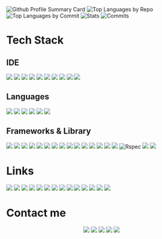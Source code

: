 ![Github Profile Summary Card](http://github-profile-summary-cards.vercel.app/api/cards/profile-details?username=G-Redos&theme=default)
![Top Languages by Repo](http://github-profile-summary-cards.vercel.app/api/cards/repos-per-language?username=G-Redos&theme=default) 
![Top Languages by Commit](http://github-profile-summary-cards.vercel.app/api/cards/most-commit-language?username=G-Redos&theme=default)
![Stats](http://github-profile-summary-cards.vercel.app/api/cards/stats?username=G-Redos&theme=default)
![Commits](http://github-profile-summary-cards.vercel.app/api/cards/productive-time?username=G-Redos&theme=default&utcOffset=1) 
<!-- ![Github Profile Summary Card](https://github-profile-summary-cards.vercel.app/api/cards/profile-details?username=G-Redos&theme=vue&card_width=1500px)
![G-Redos's GitHub stats](https://github-readme-stats.vercel.app/api?username=G-Redos&count_private=true&show_icons=true&include_all_commits=true&card_width=325px)
![Most Used Language](https://github-readme-stats.vercel.app/api/top-langs/?username=G-Redos&card_height=80px&card_width=325px) -->

<!-- <div align="center">
  <a href="https://www.linkedin.com/in/gredos/" target="_blank"> 
  <img width="70" alt="linkedIn" srcc="https://user-images.githubusercontent.com/19231569/194025465-218acc80-774e-43d9-b0c3-c6d20d8c2621.png" 
  target="_blank"></a>
  <a href="https://www.linkedin.com/in/gredos/" target="_blank"> 
  <img width="70" alt="CV" src="https://user-images.githubusercontent.com/19231569/193342086-9ca4edab-1074-4f17-b5f4-123ce409837d.png" 
  target="_blank"></a>
  <a href="https://www.linkedin.com/in/gredos/" target="_blank"> 
  <img width="70" alt="Portfolio" src="https://user-images.githubusercontent.com/19231569/193342120-1deb9fd3-b04e-43d4-8e53-f6f1fea24d9a.png" 
  target="_blank"></a>
</div> -->

# Tech Stack
## IDE
<div align="left">
  <img src="https://img.shields.io/badge/Amazon_AWS-FF9900?style=for-the-badge&logo=amazonaws&logoColor=white"/>
  <img src="https://img.shields.io/badge/Cloudflare-F38020?style=for-the-badge&logo=Cloudflare&logoColor=white"/>
  <img src="https://img.shields.io/badge/eslint-3A33D1?style=for-the-badge&logo=eslint&logoColor=white"/>
  <!-- <img src="https://img.shields.io/badge/GIT-E44C30?style=for-the-badge&logo=git&logoColor=white"/> -->
  <!-- <img src="https://img.shields.io/badge/Postman-FF6C37?style=for-the-badge&logo=Postman&logoColor=white"/> -->
  <img src="https://img.shields.io/badge/prettier-1A2C34?style=for-the-badge&logo=prettier&logoColor=F7BA3E"/>
  <img src="https://img.shields.io/badge/replit-667881?style=for-the-badge&logo=replit&logoColor=white"/>
  <img src="https://img.shields.io/badge/Sinatra-black?style=for-the-badge&logo=Sinatra&logoColor=white"/>
  <img src="https://img.shields.io/badge/VIM-%2311AB00.svg?&style=for-the-badge&logo=vim&logoColor=white"/>
  <img src="https://img.shields.io/badge/VSCode-0078D4?style=for-the-badge&logo=visual%20studio%20code&logoColor=white"/>
  <img src="https://img.shields.io/badge/Visual_Studio-5C2D91?style=for-the-badge&logo=visual%20studio&logoColor=white"/>
  <img src="https://img.shields.io/badge/windows%20terminal-4D4D4D?style=for-the-badge&logo=windows%20terminal&logoColor=white"/>
</div>

## Languages
<div align="left">
  <img src="https://img.shields.io/badge/CSS3-1572B6?style=for-the-badge&logo=css3&logoColor=white"/>
  <img src="https://img.shields.io/badge/HTML5-E34F26?style=for-the-badge&logo=html5&logoColor=white"/>
  <img src="https://img.shields.io/badge/JavaScript-323330?style=for-the-badge&logo=javascript&logoColor=F7DF1E"/>
  <img src="https://img.shields.io/badge/json-5E5C5C?style=for-the-badge&logo=json&logoColor=white"/>
  <img src="https://img.shields.io/badge/Ruby-CC342D?style=for-the-badge&logo=ruby&logoColor=white"/>
  <img src="https://img.shields.io/badge/Scratch-4D97FF?style=for-the-badge&logo=Scratch&logoColor=white"/>
  <!-- <img src="https://img.shields.io/badge/TypeScript-007ACC?style=for-the-badge&logo=typescript&logoColor=white"/> -->
</div>

## Frameworks & Library
<div align="left">
  <img src="https://img.shields.io/badge/Cypress-17202C?style=for-the-badge&logo=cypress&logoColor=white"/>
  <img src="https://img.shields.io/badge/Docker-2CA5E0?style=for-the-badge&logo=docker&logoColor=white"/>
  <img src="https://img.shields.io/badge/Express.js-000000?style=for-the-badge&logo=express&logoColor=white"/>
  <!-- <img src="https://img.shields.io/badge/GitHub_Actions-2088FF?style=for-the-badge&logo=github-actions&logoColor=white"/> -->
  <img src="https://img.shields.io/badge/Handlebars-black?style=for-the-badge&logo=Handlebars&logoColor=white"/>
  <img src="https://img.shields.io/badge/Heroku-430098?style=for-the-badge&logo=heroku&logoColor=white"/>
  <img src="https://img.shields.io/badge/Jest-C21325?style=for-the-badge&logo=jest&logoColor=white"/>
  <img src="https://img.shields.io/badge/Jira-0052CC?style=for-the-badge&logo=Jira&logoColor=white"/>
  <img src="https://img.shields.io/badge/jQuery-0769AD?style=for-the-badge&logo=jquery&logoColor=white"/>
  <img src="https://img.shields.io/badge/Markdown-000000?style=for-the-badge&logo=markdown&logoColor=white"/>
  <img src="https://img.shields.io/badge/microsoft%20azure-0089D6?style=for-the-badge&logo=microsoft-azure&logoColor=white"/>
  <img src="https://img.shields.io/badge/MongoDB-4EA94B?style=for-the-badge&logo=mongodb&logoColor=white"/>
  <img src="https://img.shields.io/badge/MySQL-005C84?style=for-the-badge&logo=mysql&logoColor=white"/>
  <img src="https://img.shields.io/badge/Node.js-339933?style=for-the-badge&logo=nodedotjs&logoColor=white"/>
  <img src="https://img.shields.io/badge/npm-CB3837?style=for-the-badge&logo=npm&logoColor=white"/>
  <img src="https://img.shields.io/badge/PostgreSQL-316192?style=for-the-badge&logo=postgresql&logoColor=white"/>
  <img src="https://img.shields.io/badge/RSpec-blue?style=for-the-badge&logo=Rspec&logoColor=white" alt="Rspec"/>
  <img src="https://img.shields.io/badge/Sass-CC6699?style=for-the-badge&logo=sass&logoColor=white"/>
  <img src="https://img.shields.io/badge/Tailwind_CSS-38B2AC?style=for-the-badge&logo=tailwind-css&logoColor=white"/>
</div>

# Links
<div align="left">
  <a href="https://www.codecademy.com/profiles/G.Redos" target="_blank"><img src="https://img.shields.io/badge/Codecademy-FFF0E5?style=for-the-badge&logo=codecademy&logoColor=303347" 
  target="_blank"></a>
  <a href="https://www.codewars.com/users/g-redos" target="_blank"><img src="https://img.shields.io/badge/Codepen-000000?style=for-the-badge&logo=codepen&logoColor=white" 
  target="_blank"></a>
  <a href="https://www.codewars.com/users/g-redos" target="_blank"><img src="https://img.shields.io/badge/Codewars-B1361E?style=for-the-badge&logo=Codewars&logoColor=white" target="_blank"></a>
  <a href="https://www.codewars.com/users/g-redos" target="_blank"><img src="https://img.shields.io/badge/Coursera-%230056D2.svg?style=for-the-badge&logo=Coursera&logoColor=white" 
  target="_blank"></a>
  <a href="https://www.freecodecamp.org/fcc6f52230a-6d1d-4d58-ad5c-ac1c7eaa67f6" target="_blank"> 
  <img src="https://img.shields.io/badge/Freecodecamp-%23123.svg?&style=for-the-badge&logo=freecodecamp&logoColor=green" 
  target="_blank"></a>
  <a href="https://www.freecodecamp.org/fcc6f52230a-6d1d-4d58-ad5c-ac1c7eaa67f6" target="_blank"> 
  <img src="https://img.shields.io/badge/GeeksforGeeks-298D46?style=for-the-badge&logo=geeksforgeeks&logoColor=white" 
  target="_blank"></a>
  <a href="https://github.com/G-Redos" target="_blank"> 
  <img src="https://img.shields.io/badge/GitHub-100000?style=for-the-badge&logo=github&logoColor=white" 
  target="_blank"></a>
  <a href="https://www.codewars.com/users/g-redos" target="_blank"><img src="https://img.shields.io/badge/LeetCode-000000?style=for-the-badge&logo=LeetCode&logoColor=#d16c06" 
  target="_blank"></a>
  <a href="https://medium.com/@g-redos" target="_blank"><img src="https://img.shields.io/badge/LinkedIn-0077B5?style=for-the-badge&logo=linkedin&logoColor=white"
  target="_blank"></a>
  <a href="https://medium.com/@g-redos" target="_blank"><img src="https://img.shields.io/badge/Medium-12100E?style=for-the-badge&logo=medium&logoColor=white"
  target="_blank"></a>
  <a href="https://www.codecademy.com/profiles/G.Redos" target="_blank"><img src="https://img.shields.io/badge/Pluralsight-F15B2A?style=for-the-badge&logo=Pluralsight&logoColor=white" 
  target="_blank"></a>
  <a href="https://www.codewars.com/users/g-redos" target="_blank"><img src="https://img.shields.io/badge/-Stackoverflow-FE7A16?style=for-the-badge&logo=stack-overflow&logoColor=white" 
  target="_blank"></a>
  <a href="https://www.codewars.com/users/g-redos" target="_blank"><img src="https://img.shields.io/badge/Udemy-EC5252?style=for-the-badge&logo=Udemy&logoColor=white" 
  target="_blank"></a>
  <a href="https://www.codewars.com/users/g-redos" target="_blank"><img src="https://img.shields.io/badge/Wordpress-21759B?style=for-the-badge&logo=wordpress&logoColor=white" 
  target="_blank"></a>
</div>

# Contact me
<div align="center">
  <a href="https://www.linkedin.com/in/gredos/" target="_blank"><img src="https://img.shields.io/badge/Instagram-E4405F?style=for-the-badge&logo=instagram&logoColor=white"
  target="_blank"></a>
  <a href="https://www.linkedin.com/in/gredos/" target="_blank"><img src="https://img.shields.io/badge/LinkedIn-0077B5?style=for-the-badge&logo=linkedin&logoColor=white"
  target="_blank"></a>
  <a href="https://www.linkedin.com/in/gredos/" target="_blank"><img src="https://img.shields.io/badge/Microsoft_Outlook-0078D4?style=for-the-badge&logo=microsoft-outlook&logoColor=white"
  target="_blank"></a>
  <a href="https://www.gregoryredos.com" target="_blank"><img src="https://img.shields.io/badge/Twitter-1DA1F2?style=for-the-badge&logo=twitter&logoColor=white"
  target="_blank"></a>
  <a href="https://www.gregoryredos.com" target="_blank"><img src="https://img.shields.io/badge/website-000000?style=for-the-badge&logo=About.me&logoColor=white"
  target="_blank"></a>
</div>
